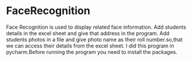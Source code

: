 # FaceRecognition
Face Recognition is used to display related face information.
Add students details in the excel sheet and give that address in the program.
Add students photos in a file and give photo name as their roll number.so,that we can access their details from the excel sheet.
I did this program in pycharm.Before running the program you need to install the packages.
